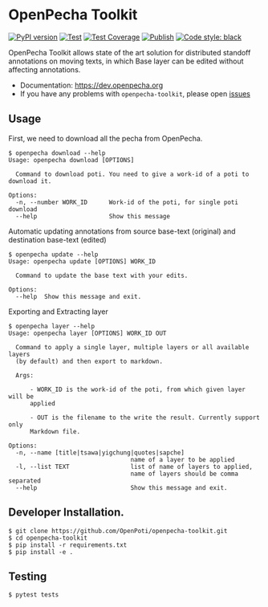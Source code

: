 # OpenPecha Toolkit
[![PyPI version](https://badge.fury.io/py/openpecha.svg)](https://badge.fury.io/py/openpecha)
[![Test](https://github.com/OpenPecha-dev/openpecha-toolkit/actions/workflows/test.yml/badge.svg)](https://github.com/OpenPecha-dev/openpecha-toolkit/actions/workflows/test.yml)
[![Test Coverage](https://github.com/OpenPecha-dev/openpecha-toolkit/actions/workflows/test-coverage.yaml/badge.svg)](https://github.com/OpenPecha-dev/openpecha-toolkit/actions/workflows/test-coverage.yaml)
[![Publish](https://github.com/OpenPecha-dev/openpecha-toolkit/actions/workflows/publish.yaml/badge.svg)](https://github.com/OpenPecha-dev/openpecha-toolkit/actions/workflows/publish.yaml)
[![Code style: black](https://img.shields.io/badge/code%20style-black-000000.svg)](https://github.com/psf/black)

OpenPecha Toolkit allows state of the art solution for distributed standoff annotations on moving texts, in which Base layer can be edited without affecting annotations.

- Documentation: https://dev.openpecha.org
- If you have any problems with `openpecha-toolkit`, please open [issues](https://github.com/OpenPecha-dev/openpecha-toolkit/issues/new/choose)


## Usage
First, we need to download all the pecha from OpenPecha.

```
$ openpecha download --help
Usage: openpecha download [OPTIONS]

  Command to download poti. You need to give a work-id of a poti to download it.

Options:
  -n, --number WORK_ID      Work-id of the poti, for single poti download
  --help                    Show this message
```

<!-- Not everything is implemented yet so shouldn't be in the README
```
$ openpecha download --help
Usage: openpecha download [OPTIONS]

  Command to download poti. If number and batch options are not provided then it
  will download all the poti.

Options:
  -n, --number WORK_ID      Work-id of the poti, for single poti download
  -b, --batch FILE          Path to a text file containg list of names of poti in separate line. Poti batch download, for multiple poti download
  -f, --filter FILTER       Filter poti by layer availability, specify layer names in comma separated, eg: title,yigchung,..
  -o, --out PATH            Directory to store all the poti (default .openpecha)
  --help                    Show this message
```
--->

Automatic updating annotations from source base-text (original) and destination base-text (edited)
```
$ openpecha update --help
Usage: openpecha update [OPTIONS] WORK_ID

  Command to update the base text with your edits.

Options:
  --help  Show this message and exit.
```

Exporting and Extracting layer
```
$ openpecha layer --help 
Usage: openpecha layer [OPTIONS] WORK_ID OUT

  Command to apply a single layer, multiple layers or all available layers
  (by default) and then export to markdown.

  Args:

      - WORK_ID is the work-id of the poti, from which given layer will be
      applied

      - OUT is the filename to the write the result. Currently support only
      Markdown file.

Options:
  -n, --name [title|tsawa|yigchung|quotes|sapche]
                                  name of a layer to be applied
  -l, --list TEXT                 list of name of layers to applied,
                                  name of layers should be comma separated
  --help                          Show this message and exit.
```




## Developer Installation.
```
$ git clone https://github.com/OpenPoti/openpecha-toolkit.git
$ cd openpecha-toolkit
$ pip install -r requirements.txt
$ pip install -e .
```

## Testing
```
$ pytest tests
```
